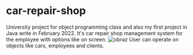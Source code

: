 # car-repair-shop
University project for object programming class and also my first project in Java write in February 2022. 
It's car repair shop management system for the employee with options like on screen.
![obraz](https://user-images.githubusercontent.com/101336553/175305410-505ad8b2-8b04-4ebe-8d0a-741ae215dd8e.png)
User can operate on objects like cars, employees and clients.

 
